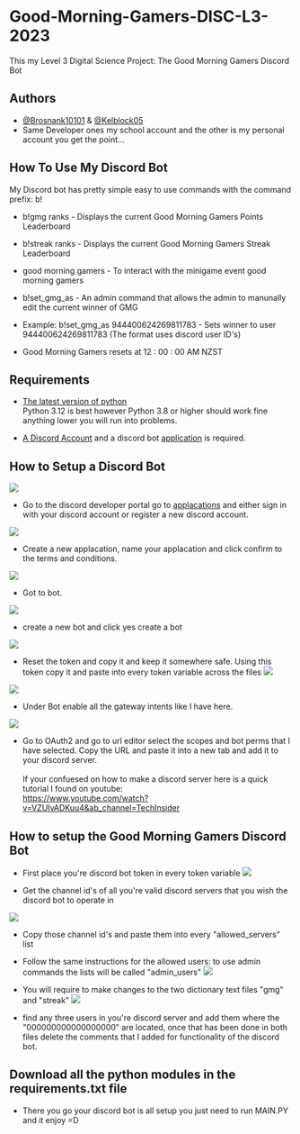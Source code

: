 # Good-Morning-Gamers-DISC-L3-2023
This my Level 3 Digital Science Project: The Good Morning Gamers Discord Bot

## Authors

- [@Brosnank10101](https://github.com/Brosnank10101) & [@Kelblock05](https://github.com/Kelblock05) 
- Same Developer ones my school account and the other is my personal account you get the point...

## How To Use My Discord Bot

My Discord bot has pretty simple easy to use commands with the command prefix: b!

- b!gmg ranks - Displays the current Good Morning Gamers Points Leaderboard
  
- b!streak ranks - Displays the current Good Morning Gamers Streak Leaderboard
  
- good morning gamers - To interact with the minigame event good morning gamers

- b!set_gmg_as - An admin command that allows the admin to manunally edit the current winner of GMG
- Example: b!set_gmg_as 944400624269811783 - Sets winner to user 944400624269811783 (The format uses discord user ID's)

- Good Morning Gamers resets at 12 : 00 : 00 AM NZST
  
## Requirements
- [The latest version of python](https://www.python.org/downloads/)<br />Python 3.12 is best however Python 3.8 or higher should work fine anything lower you will run into problems. 

- [A Discord Account](https://discord.com/register) and a discord bot 
  [application](https://discord.com/developers/docs/game-sdk/applications) is required.
  


## How to Setup a Discord Bot

![](https://i.imgur.com/evQaq2W.png)
- Go to the discord developer portal go to [applacations](https://discord.com/developers/applications) and either sign in with your discord account or register a new discord account. 

![](https://i.imgur.com/fJGJi0A.png)
- Create a new applacation, name your applacation and click confirm to the terms and conditions.

![](https://i.imgur.com/EByG0G3.png)
- Got to bot.

![](https://i.imgur.com/ih1wtnJ.png)
- create a new bot and click yes create a bot

![](https://i.imgur.com/PS82HSs.png)

- Reset the token and copy it and keep it somewhere safe.
  Using this token copy it and paste into every token variable across the files
![](https://i.imgur.com/CmU3KfB.png)

![](https://i.imgur.com/glJqwY4.png)

- Under Bot enable all the gateway intents like I have here.

![](https://i.imgur.com/7AcPs3M.png)

- Go to OAuth2 and go to url editor select the scopes and bot perms that I have selected. Copy the URL and paste it into a new tab and add it to your discord server.<br /><br />If your confuesed on how to make a discord server here is a quick tutorial I found on youtube:<br />https://www.youtube.com/watch?v=VZUIvADKuu4&ab_channel=TechInsider

## How to setup the Good Morning Gamers Discord Bot

- First place you're discord bot token in every token variable
![](https://i.imgur.com/CmU3KfB.png)

- Get the channel id's of all you're valid discord servers that you wish the discord bot to operate in

![](https://i.imgur.com/PhKNwdz.png)

- Copy those channel id's and paste them into every "allowed_servers" list

- Follow the same instructions for the allowed users: to use admin commands the lists will be called "admin_users"
![](https://i.imgur.com/3fRbso1.png)

- You will require to make changes to the two dictionary text files "gmg" and "streak"
![](https://i.imgur.com/xY9rd5O.png)

- find any three users in you're discord server and add them where the "000000000000000000" are located, once that has been done in both files delete the comments that I added for functionality of the discord bot.

## Download all the python modules in the requirements.txt file

 - There you go your discord bot is all setup you just need to run MAIN.PY and it enjoy =D
